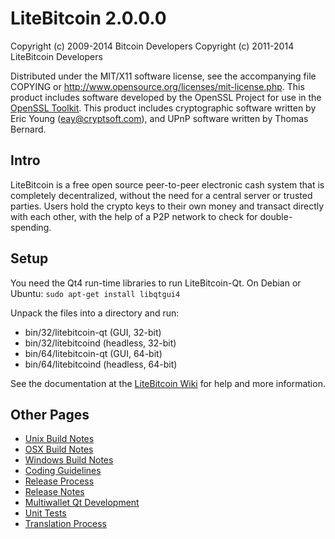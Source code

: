LiteBitcoin 2.0.0.0
====================

Copyright (c) 2009-2014 Bitcoin Developers
Copyright (c) 2011-2014 LiteBitcoin Developers

Distributed under the MIT/X11 software license, see the accompanying
file COPYING or http://www.opensource.org/licenses/mit-license.php.
This product includes software developed by the OpenSSL Project for use in the [OpenSSL Toolkit](http://www.openssl.org/). This product includes
cryptographic software written by Eric Young ([eay@cryptsoft.com](mailto:eay@cryptsoft.com)), and UPnP software written by Thomas Bernard.


Intro
---------------------
LiteBitcoin is a free open source peer-to-peer electronic cash system that is
completely decentralized, without the need for a central server or trusted
parties.  Users hold the crypto keys to their own money and transact directly
with each other, with the help of a P2P network to check for double-spending.


Setup
---------------------
You need the Qt4 run-time libraries to run LiteBitcoin-Qt. On Debian or Ubuntu:
	`sudo apt-get install libqtgui4`

Unpack the files into a directory and run:

- bin/32/litebitcoin-qt (GUI, 32-bit)
- bin/32/litebitcoind (headless, 32-bit)
- bin/64/litebitcoin-qt (GUI, 64-bit)
- bin/64/litebitcoind (headless, 64-bit)

See the documentation at the [LiteBitcoin Wiki](http://litebitcoin.info)
for help and more information.


Other Pages
---------------------
- [Unix Build Notes](build-unix.md)
- [OSX Build Notes](build-osx.md)
- [Windows Build Notes](build-msw.md)
- [Coding Guidelines](coding.md)
- [Release Process](release-process.md)
- [Release Notes](release-notes.md)
- [Multiwallet Qt Development](multiwallet-qt.md)
- [Unit Tests](unit-tests.md)
- [Translation Process](translation_process.md)

